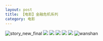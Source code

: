 ```yaml
---
layout: post
title: 【电影】金融危机系列
category: 电影
---
```

![story_new_final](http://s5kw20fzf.hd-bkt.clouddn.com/img/story_new_final_0322.png)
![](http://s5kw20fzf.hd-bkt.clouddn.com/img/finance-movie-0319-4.png)
![](http://s5kw20fzf.hd-bkt.clouddn.com/img/finance-movie-0319-5.png)
![](http://s5kw20fzf.hd-bkt.clouddn.com/img/finance-movie-0319-1.png)
![](http://s5kw20fzf.hd-bkt.clouddn.com/img/finance-movie-0319-2.png)
![](http://s5kw20fzf.hd-bkt.clouddn.com/img/finance-movie-0319-3.png)
![wanshan](http://s5kw20fzf.hd-bkt.clouddn.com/img/wanshan.png)
